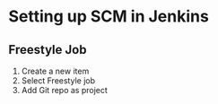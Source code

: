 # Setting up SCM in Jenkins

## Freestyle Job

1. Create a new item
2. Select Freestyle job
3. Add Git repo as project
